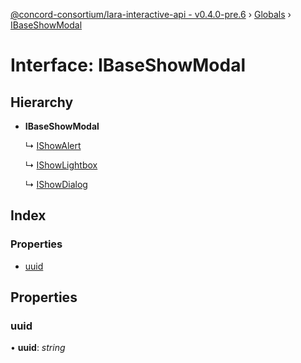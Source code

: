 [@concord-consortium/lara-interactive-api - v0.4.0-pre.6](../README.md) › [Globals](../globals.md) › [IBaseShowModal](ibaseshowmodal.md)

# Interface: IBaseShowModal

## Hierarchy

* **IBaseShowModal**

  ↳ [IShowAlert](ishowalert.md)

  ↳ [IShowLightbox](ishowlightbox.md)

  ↳ [IShowDialog](ishowdialog.md)

## Index

### Properties

* [uuid](ibaseshowmodal.md#uuid)

## Properties

###  uuid

• **uuid**: *string*
